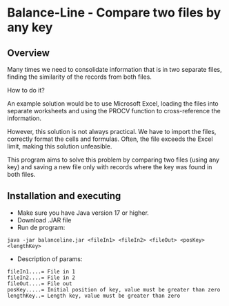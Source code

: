 # Balance-Line - Compare two files by any key
## Overview

Many times we need to consolidate information that is in two separate files, finding the similarity of the records from both files.

How to do it?

An example solution would be to use Microsoft Excel, loading the files into separate worksheets and using the PROCV function to cross-reference the information.

However, this solution is not always practical. We have to import the files, correctly format the cells and formulas. Often, the file exceeds the Excel limit, making this solution unfeasible.

This program aims to solve this problem by comparing two files (using any key) and saving a new file only with records where the key was found in both files.

## Installation and executing

- Make sure you have Java version 17 or higher.
- Download .JAR file
- Run de program:

`java -jar balanceline.jar <fileIn1> <fileIn2> <fileOut> <posKey> <lengthKey>`

- Description of params:
```
fileIn1....= File in 1
fileIn2....= File in 2
fileOut....= File out
posKey.....= Initial position of key, value must be greater than zero
lengthKey..= Length key, value must be greater than zero
```